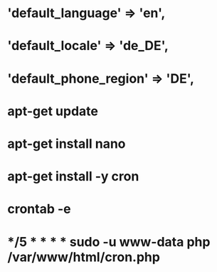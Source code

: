 #  'default_language' => 'en',
#  'default_locale' => 'de_DE',
#  'default_phone_region' => 'DE',

# apt-get update
# apt-get install nano
# apt-get install -y cron
# crontab -e
# */5 * * * * sudo -u www-data php /var/www/html/cron.php
